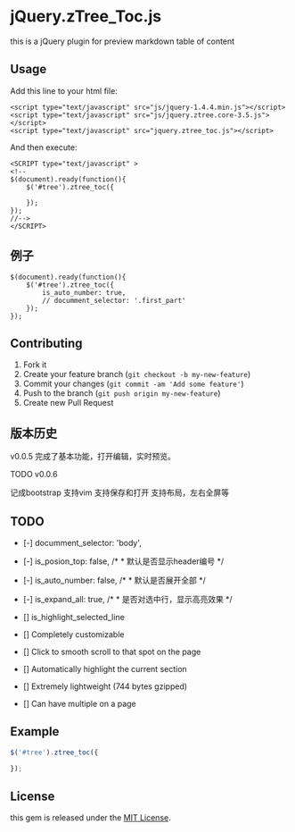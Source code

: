 # jQuery.zTree_Toc.js

this is a jQuery plugin for preview  markdown table of content

## Usage

Add this line to your html file:

	<script type="text/javascript" src="js/jquery-1.4.4.min.js"></script>
	<script type="text/javascript" src="js/jquery.ztree.core-3.5.js"></script>
	<script type="text/javascript" src="jquery.ztree_toc.js"></script>

And then execute:

	<SCRIPT type="text/javascript" >
	<!--
	$(document).ready(function(){
		$('#tree').ztree_toc({
	
		});
	});
	//-->
	</SCRIPT>
	
## 例子

	$(document).ready(function(){
		$('#tree').ztree_toc({
			is_auto_number: true,
			// documment_selector: '.first_part'
		});
	});
	

## Contributing

1. Fork it
2. Create your feature branch (`git checkout -b my-new-feature`)
3. Commit your changes (`git commit -am 'Add some feature'`)
4. Push to the branch (`git push origin my-new-feature`)
5. Create new Pull Request


## 版本历史

v0.0.5
完成了基本功能，打开编辑，实时预览。

TODO
v0.0.6

记成bootstrap
支持vim
支持保存和打开
支持布局，左右全屏等


## TODO

- [-] documment_selector: 'body',
- [-] is_posion_top: false,
		/*
		 * 默认是否显示header编号
		 */
- [-] is_auto_number: false,
		/*
		 * 默认是否展开全部
		 */	
- [-] is_expand_all: true,
		/*
		 * 是否对选中行，显示高亮效果
		 */	

- [] is_highlight_selected_line
- [] Completely customizable
- [] Click to smooth scroll to that spot on the page
- [] Automatically highlight the current section
- [] Extremely lightweight (744 bytes gzipped)
- [] Can have multiple on a page

## Example

```javascript
$('#tree').ztree_toc({

});
```

## License

this gem is released under the [MIT License](http://www.opensource.org/licenses/MIT).
